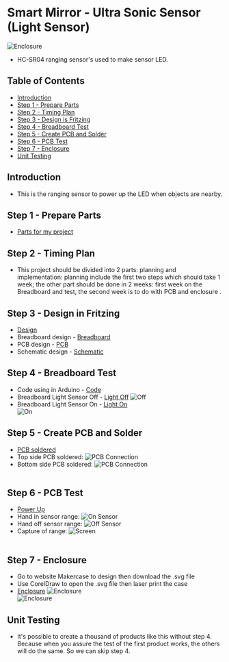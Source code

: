 # Smart Mirror - Ultra Sonic Sensor (Light Sensor)
<img src = "https://github.com/minhnguyen999/Smart-Mirror/blob/master/documentation/78144317_439658750079834_1033063986876121088_n.jpg" alt = "Enclosure"><br>
* HC-SR04 ranging sensor's used to make sensor LED.
## Table of Contents
* [Introduction](#intro)
* [Step 1 - Prepare Parts](#parts)
* [Step 2 - Timing Plan](#time)
* [Step 3 - Design is Fritzing](#fritz)
* [Step 4 - Breadboard Test](#breadboard)
* [Step 5 - Create PCB and Solder](#pcb)
* [Step 6 - PCB Test](#pcb1)
* [Step 7 - Enclosure](#case)
* [Unit Testing](#unit)

## <a name="intro">Introduction</a>
* This is the ranging sensor to power up the LED when objects are nearby.

## <a name="parts">Step 1 - Prepare Parts</a>
* [Parts for my project](https://github.com/minhnguyen999/Smart-Mirror/blob/master/documentation/CENG317-PartsForSmartMirror.xlsx)<br>

## <a name="time">Step 2 - Timing Plan</a>
* This project should be divided into 2 parts: planning and implementation: planning include the first two steps which should take 1 week; the other part should be done in 2 weeks: first week on the Breadboard and test, the second week is to do with PCB and enclosure  .

## <a name="fritz">Step 3 - Design in Fritzing</a>
* [Design](https://github.com/minhnguyen999/Smart-Mirror/blob/master/documentation/TuanMinhNguyen2.fzz)
* Breadboard design - [Breadboard](https://github.com/minhnguyen999/Smart-Mirror/blob/master/documentation/breadboard1.png)
* PCB design - [PCB](https://github.com/minhnguyen999/Smart-Mirror/blob/master/documentation/TuanMinhNguyen_pcbNEW.png)
* Schematic design - [Schematic](https://github.com/minhnguyen999/Smart-Mirror/blob/master/documentation/TuanMinhNguyen_schem1.png)<br>

## <a name="breadboard">Step 4 - Breadboard Test</a>
* Code using in Arduino - [Code](https://github.com/minhnguyen999/Smart-Mirror/blob/master/documentation/arduino%20sensor.docx)
* Breadboard Light Sensor Off - [Light Off](https://github.com/minhnguyen999/Smart-Mirror/blob/master/documentation/IMG_4305.jpg)
<img src = "https://github.com/minhnguyen999/Smart-Mirror/blob/master/documentation/IMG_4305.jpg" alt = "Off"><br>
* Breadboard Light Sensor On - [Light On](https://github.com/minhnguyen999/Smart-Mirror/blob/master/documentation/IMG_4309.jpg)<br>
<img src = "https://github.com/minhnguyen999/Smart-Mirror/blob/master/documentation/IMG_4309.jpg" alt = "On"><br>

## <a name="pcb">Step 5 - Create PCB and Solder</a>
* [PCB soldered](https://github.com/minhnguyen999/Smart-Mirror/blob/master/documentation/74580334_780354939059517_512763702949183488_n.jpg)
* Top side PCB soldered:
<img src = "documentation/sidetop.jpg" alt = "PCB Connection"><br>
* Bottom side PCB soldered:
<img src = "documentation/sidebottom.jpg" alt = "PCB Connection"><br><br>

## <a name="pcb1">Step 6 - PCB Test</a>
* [Power Up](https://github.com/minhnguyen999/Smart-Mirror/blob/master/documentation/on.jpg)
* Hand in sensor range:
<img src = "documentation/on.jpg" alt = "On Sensor"><br>
* Hand off sensor range:
<img src = "documentation/off.jpg" alt = "Off Sensor"><br>
* Capture of range:
<img src = "documentation/Capture.PNG" alt = "Screen"><br><br>

## <a name="case">Step 7 - Enclosure</a>
* Go to website Makercase to design then download the .svg file
* Use CorelDraw to open the .svg file then laser print the case
* [Enclosure](https://github.com/minhnguyen999/Smart-Mirror/blob/master/documentation/box.cdr)
<img src = "https://github.com/minhnguyen999/Smart-Mirror/blob/master/documentation/76695280_2584352488312784_4169567359196987392_n.jpg" alt = "Enclosure"><br>
<img src = "https://github.com/minhnguyen999/Smart-Mirror/blob/master/documentation/78144317_439658750079834_1033063986876121088_n.jpg" alt = "Enclosure"><br>

## <a name="unit">Unit Testing</a>
* It's possible to create a thousand of products like this without step 4. Because when you assure the test of the first product works, the others will do the same. So we can skip step 4. 





